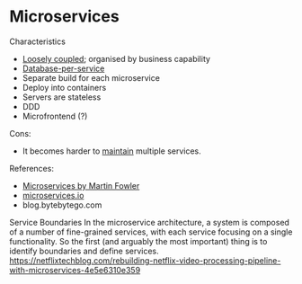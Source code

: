 # Microservices

Characteristics

* [Loosely coupled](../strategies/loose-coupling-of-services.md); organised by business capability
* [Database-per-service](../data-management-patterns/database-per-service.md)
* Separate build for each microservice
* Deploy into containers
* Servers are stateless
* DDD
* Microfrontend (?)

Cons:
* It becomes harder to [maintain](../goals/maintainability.md) multiple services.

References:
* [Microservices by Martin Fowler](https://martinfowler.com/articles/microservices.html)
* [microservices.io](https://microservices.io)
* blog.bytebytego.com

Service Boundaries
In the microservice architecture, a system is composed of a number of fine-grained services, with each service focusing on a single functionality. So the first (and arguably the most important) thing is to identify boundaries and define services.
https://netflixtechblog.com/rebuilding-netflix-video-processing-pipeline-with-microservices-4e5e6310e359
